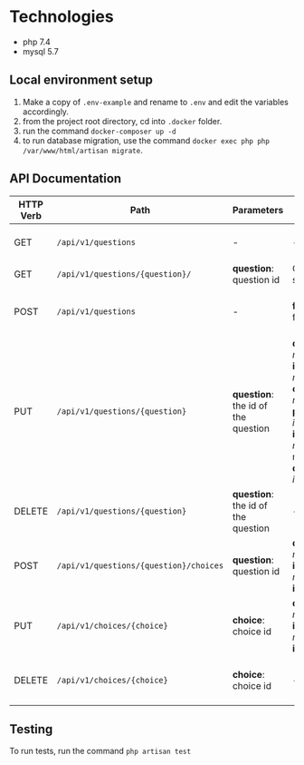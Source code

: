 # Technologies
- php 7.4
- mysql 5.7

## Local environment setup

1. Make a copy of `.env-example` and rename to `.env` and edit the variables accordingly.
2. from the project root directory, cd into `.docker` folder.
3. run the command `docker-composer up -d`
4. to run database migration, use the command `docker exec php php /var/www/html/artisan migrate`.

## API Documentation

| HTTP Verb | Path | Parameters | Payload  | Used for |
| --------- | ---- | ---------- | -------- | -------- |
| GET       | `/api/v1/questions` | - | - | Get a list of all questions |
| GET       | `/api/v1/questions/{question}/` | **question**: question id | Get details of a single question |
| POST      | `/api/v1/questions` | - | **file**: .xlsx, .csv files are supported | Upload a spreadsheet file of questions |
| PUT       | `/api/v1/questions/{question}` | **question**: the id of the question | **question**: *required, string* <br>**is_general**: *required, boolean*<br>**categories**: *not required, string*<br>**point**: *required, integer*<br>**icon_url**: *not required, string* must be a valid url<br>**duration**: *required, integer* | Update a question |
| DELETE    | `/api/v1/questions/{question}` | **question**: the id of the question | - | Delete a question |
| POST      | `/api/v1/questions/{question}/choices` | **question**: question id | **description**: *required, string*<br>**is_correct_choice**: *required, boolean*<br>**icon_url**: *string* | Create a choice for a question |
| PUT | `/api/v1/choices/{choice}` | **choice**: choice id | **description**: *required, string*<br>**is_correct_choice**: *required, boolean*<br>**icon_url**: *string* | Update a choice |
| DELETE | `/api/v1/choices/{choice}` | **choice**: choice id | - | Delete a choice from the database |

## Testing

To run tests, run the command `php artisan test`
